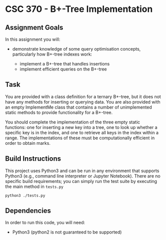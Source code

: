 # CSC 370 - B+-Tree Implementation

## Assignment Goals

In this assignment you will:

  * demonstrate knowledge of some query optimisation concepts, particularly how B+-tree indexes work:

    + implement a B+-tree that handles insertions 
    + implement efficient queries on the B+-tree 

## Task

You are provided with a class definition for a ternary B+-tree, but it does not have any methods for inserting or querying data. 
You are also provided with an empty ImplementMe class that contains a number of unimplemented static methods to provide functionality for a B+-tree. 

You should complete the implementation of the three empty static functions: one for inserting a new key into a tree, one to look up whether a 
specific key is in the index, and one to retrieve all keys in the index within a range. The implementations of these must be computationally 
efficient in order to obtain marks.

## Build Instructions

This project uses Python3 and can be run in any environment that supports Python3 (e.g., command line interpreter or Jupyter Notebook). 
There are no specific build requirements; you can simply run the test suite by executing the main method in `tests.py`
```
python3 ./tests.py
```

## Dependencies

In order to run this code, you will need:

  * Python3 (python2 is not guaranteed to be supported)
